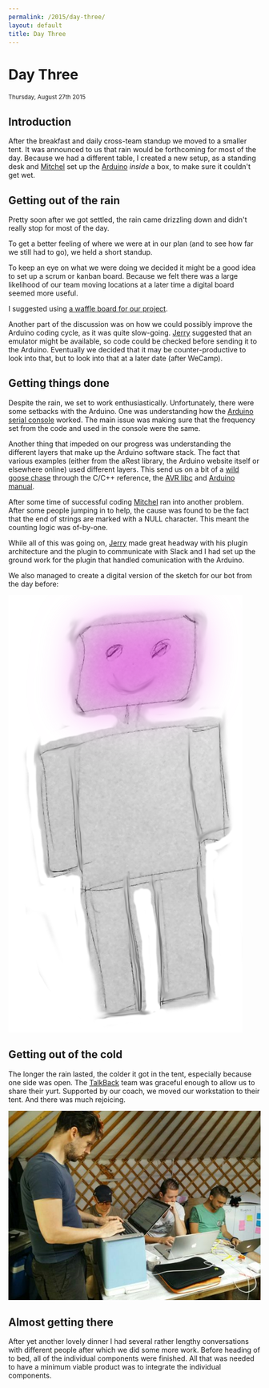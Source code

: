 ```yaml
---
permalink: /2015/day-three/
layout: default
title: Day Three
---
```


# Day Three

<small>Thursday, August 27th 2015</small>

## Introduction

After the breakfast and daily cross-team standup we moved to a smaller tent.
It was announced to us that rain would be forthcoming for most of the day.
Because we had a different table, I created a new setup, as a standing desk and
[Mitchel] set up the [Arduino] _inside_ a box, to make sure it couldn't get wet.

## Getting out of the rain

Pretty soon after we got settled, the rain came drizzling down and didn't really
stop for most of the day.

To get a better feeling of where we were at in our plan (and to see how far we
still had to go), we held a short standup.

To keep an eye on what we were doing we decided it might be a good idea to set
up a scrum or kanban board. Because we felt there was a large likelihood of our
team moving locations at a later time a digital board seemed more useful.

I suggested using [a waffle board for our project].

Another part of the discussion was on how we could possibly improve the Arduino
coding cycle, as it was quite slow-going. [Jerry] suggested that an emulator
might be available, so code could be checked before sending it to the Arduino.
Eventually we decided that it may be counter-productive to look into that, but
to look into that at a later date (after WeCamp).

## Getting things done

Despite the rain, we set to work enthusiastically. Unfortunately, there were
some setbacks with the Arduino. One was understanding how the [Arduino serial
console] worked. The main issue was making sure that the frequency set from the
code and used in the console were the same.

Another thing that impeded on our progress was understanding the different
layers that make up the Arduino software stack. The fact that various examples
(either from the aRest library, the Arduino website itself or elsewhere online)
used different layers. This send us on a bit of a [wild goose chase] through the
C/C++ reference, the [AVR libc] and [Arduino manual].

After some time of successful coding [Mitchel] ran into another problem. After
some people jumping in to help, the cause was found to be the fact that the end
of strings are marked with a NULL character. This meant the counting logic was of-by-one.

While all of this was going on, [Jerry] made great headway with his plugin
architecture and the plugin to communicate with Slack and I had set up the
ground work for the plugin that handled comunication with the Arduino.

We also managed to create a digital version of the sketch for our bot from the
day before:

![The Ardo Bot](ardo-full-body.png "The Ardo Bot")

## Getting out of the cold

The longer the rain lasted, the colder it got in the tent, especially because
one side was open. The [TalkBack] team was graceful enough to allow us to share
their yurt. Supported by our coach, we moved our workstation to their tent.
And there was much rejoicing.

![The team in the yurd](the-team_photo-by-petradreis.jpg "The team in the yurd")

## Almost getting there

After yet another lovely dinner I had several rather lengthy conversations with
different people after which we did some more work. Before heading of to bed, all
of the individual components were finished. All that was needed to have a
minimum viable product was to integrate the individual components.

[Arduino]: https://www.arduino.cc
[Arduino manual]: https://www.arduino.cc/en/Reference/
[Mitchel]: https://twitter.com/MVerschoof
[Jerry]: https://twitter.com/getfocusnl
[Richard]: https://twitter.com/Richard_Tuin

[a waffle board for our project]: https://waffle.io/WeCamp/ardo
[Arduino serial console]: https://www.arduino.cc/en/Reference/Serial
[AVR libc]: http://www.nongnu.org/avr-libc/user-manual/index.html
[wild goose chase]: https://en.wiktionary.org/wiki/wild-goose_chase
[TalkBack]: https://github.com/WeCamp/talkback
